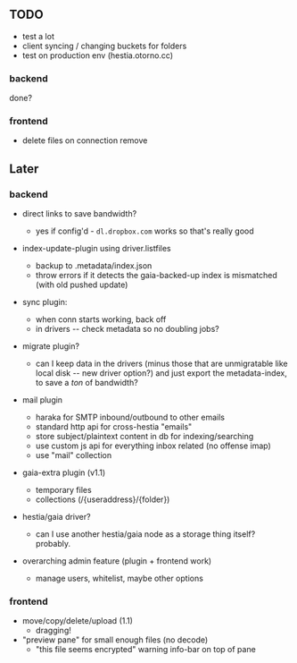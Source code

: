 ## TODO

- test a lot
 - client syncing / changing buckets for folders
- test on production env (hestia.otorno.cc)

### backend

done?

### frontend

- delete files on connection remove

## Later

### backend

- direct links to save bandwidth?
  - yes if config'd - `dl.dropbox.com` works so that's really good

- index-update-plugin using driver.listfiles
  - backup to .metadata/index.json
  - throw errors if it detects the gaia-backed-up index is mismatched (with old pushed update)

- sync plugin:
  - when conn starts working, back off
  - in drivers -- check metadata so no doubling jobs?

- migrate plugin?
  - can I keep data in the drivers (minus those that are unmigratable like local disk -- new 
  driver option?) and just export the metadata-index, to save a *ton* of bandwidth?

- mail plugin
  - haraka for SMTP inbound/outbound to other emails
  - standard http api for cross-hestia "emails"
  - store subject/plaintext content in db for indexing/searching
  - use custom js api for everything inbox related (no offense imap)
  - use "mail" collection

- gaia-extra plugin (v1.1)
  - temporary files
  - collections (/{useraddress}/{folder})

- hestia/gaia driver?
  - can I use another hestia/gaia node as a storage thing itself? probably.

- overarching admin feature (plugin + frontend work)
  - manage users, whitelist, maybe other options

### frontend

- move/copy/delete/upload (1.1)
  - dragging!
- "preview pane" for small enough files (no decode)
  - "this file seems encrypted" warning info-bar on top of pane
